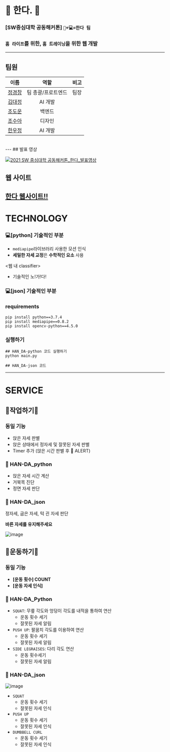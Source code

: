# 🏃 한다. 🏃
### **[SW중심대학 공동해커톤]**   **```🔩+💻=한다 팀```** 

### ```홈 라이프```를 위한, ```홈 트레이닝```을 위한 웹 개발

---
## 팀원 
이름|역할|비고 
:---:|:---:|:---:
[정경창](https://github.com/gyungchang)|팀 총괄/프로트엔드|팀장
[김대정](https://github.com/v4chelsea)|AI 개발|
[조도운](https://github.com/jodowoon)|백엔드|
[조수아](https://github.com/8uah)|디자인|
[한우정](https://github.com/dnwjddl)|AI 개발|

<br>
---
## 발표 영상

[![2021 SW 중심대학 공동해커톤_한다_발표영상](https://youtu.be/fa3EWUc5RV4/0.jpg)](https://youtu.be/fa3EWUc5RV4)

## 웹 사이트

[한다 웹사이트!!](https://601dedf7016eb7954200b0a6--inspiring-swartz-0e49ca.netlify.app/)
---
# TECHNOLOGY
### 💻[python] 기술적인 부분
- ```mediapipe```라이브러리 사용한 모션 인식
- **세밀한 자세 교정**은 **수학적인 요소** 사용

<웹 내 classifier>
- 기술적인 노!가!다!

### 💻[json] 기술적인 부분

### requirements
```
pip install python==3.7.4
pip install mediapipe==0.8.2
pip install opencv-python==4.5.0
```
### 실행하기
```
## HAN_DA-python 코드 실행하기
python main.py

## HAN_DA-json 코드

```
---
# SERVICE
## 🧘작업하기🧘
### 동일 기능
- 앉은 자세 판별
- 앉은 상태에서 정자세 및 잘못된 자세 판별
- Timer 추가 (앉은 시간 판별 후 📢 ALERT)

### 📑 HAN-DA_python
- 앉은 자세 시간 계산
- 거북목 진단
- 정면 자세 판단

### 📑 HAN-DA_json
정자세, 굽은 자세, 턱 괸 자세 판단

**바른 자세를 유지해주세요**

![image](https://user-images.githubusercontent.com/72767245/107079706-93f72300-6833-11eb-98e5-f3752f4471a8.png)


## 🤸운동하기🤸

### 동일 기능
- **[운동 횟수] COUNT**
- **[운동 자세 인식]**

### 📑 HAN-DA_Python
- ```SQUAT```: 무릎 각도와 엉덩이 각도를 내적을 통하여 연산
  - 운동 횟수 세기 
  - 잘못된 자세 알림 
- ```PUSH UP```: 팔꿈치 각도를 이용하여 연산
  - 운동 횟수 세기  
  - 잘못된 자세 알림  
- ```SIDE LEGRAISES```: 다리 각도 연산
  - 운동 횟수세기 
  - 잘못된 자세 알림 
  
### 📑 HAN-DA_json

![image](https://user-images.githubusercontent.com/72767245/107079798-b0935b00-6833-11eb-895b-c57b1d305780.png)

- ```SQUAT```
  - 운동 횟수 세기
  - 잘못된 자세 인식
- ```PUSH UP```
  - 운동 횟수 세기
  - 잘못된 자세 인식
- ```DUMBBELL CURL```
  - 운동 횟수 세기
  - 잘못된 자세 인식
